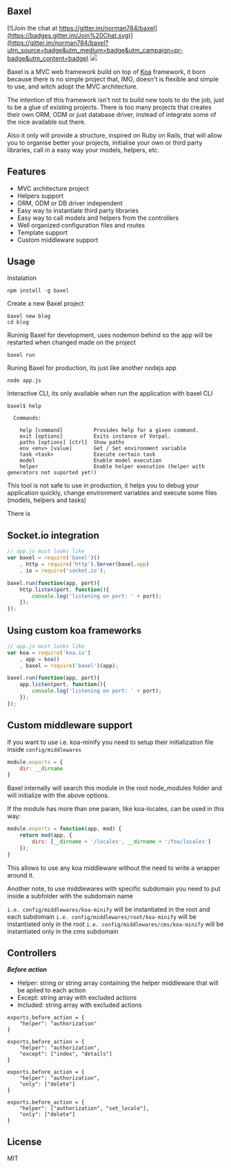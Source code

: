 Baxel
---

[![Join the chat at https://gitter.im/norman784/baxel](https://badges.gitter.im/Join%20Chat.svg)](https://gitter.im/norman784/baxel?utm_source=badge&utm_medium=badge&utm_campaign=pr-badge&utm_content=badge) ![](https://img.shields.io/npm/dm/baxel.svg?style=flat-square)

Baxel is a MVC web framework build on top of [Koa](http://koajs.com) framework,
it born because there is no simple project that, IMO, doesn't is flexible
and simple to use, and witch adopt the MVC architecture.

The intention of this framework isn't not to build new tools to do the job,
just to be a glue of existing projects. There is too many projects that
creates their own ORM, ODM or just database driver, instead of integrate
some of the nice available out there.

Also it only will provide a structure, inspired on Ruby on Rails, that will
allow you to organise better your projects, initialise your own or third party
libraries, call in a easy way your models, helpers, etc.

Features
---

- MVC architecture project
- Helpers support
- ORM, ODM or DB driver independent
- Easy way to instantiate third party libraries
- Easy way to call models and helpers from the controllers
- Well organized configuration files and routes
- Template support
- Custom middleware support

Usage
---

Instalation

```
npm install -g baxel
```

Create a new Baxel project

```
baxel new blog
cd blog
```

Runinig Baxel for development, uses nodemon behind so the app will be
restarted when changed made on the project

```
baxel run
```

Runing Baxel for production, its just like another nodejs app

```
node app.js
```

Interactive CLI, its only available when run the application with baxel CLI

```
baxel$ help

  Commands:

    help [command]          Provides help for a given command.
    exit [options]          Exits instance of Vorpal.
    paths [options] [ctrl]  Show paths
    env <env> [value]       Get / Set environment variable
    task <task>             Execute certain task
    model                   Enable model execution
    helper                  Enable helper execution (helper with generators not suported yet!)
```

This tool is not safe to use in production, it helps you to debug your application quickly, 
change environment variables and execute some files (models, helpers and tasks)

There is 

Socket.io integration
---

```javascript
// app.js must looks like
var baxel = require('baxel')()
	, http = require('http').Server(baxel.app)
	, io = require('socket.io');

baxel.run(function(app, port){
	http.listen(port, function(){
		console.log('listening on port: ' + port);
	});
});
```

Using custom koa frameworks
---

```javascript
// app.js must looks like
var koa = require('koa.io')
	, app = koa()
	, baxel = require('baxel')(app);

baxel.run(function(app, port){
	app.listen(port, function(){
		console.log('listening on port: ' + port);
	});
});
```

Custom middleware support
---

If you want to use i.e. koa-minify you need to setup their initialization 
file inside `config/middlewares`

```javascript
module.exports = {
	dir: __dirname
}
```

Baxel internally will search this module in the root node_modules folder
and will initialize with the above options.

If the module has more than one param, like koa-locales, can be used in this way:

```javascript
module.exports = function(app, mod) {
	return mod(app, {
		dirs: [__dirname + '/locales', __dirname + '/foo/locales']
	});
}
```

This allows to use any koa middleware without the need to write a wrapper around it.

Another note, to use middlewares with specific subdomain you need to put inside a
subfolder with the subdomain name 

`i.e. config/middlewares/koa-minify` will be instantiated in the root and each subdomain
`i.e. config/middlewares/root/koa-minify` will be instantiated only in the root
`i.e. config/middlewares/cms/koa-minify` will be instantiated only in the cms subdomain

Controllers
---

***Before action***

* Helper: string or string array containing the helper middleware that will be aplied to each action
* Except: string array with excluded actions
* Included: string array with excluded actions

```
exports.before_action = {
	"helper": "authorization"
}
```

```
exports.before_action = {
	"helper": "authorization",
	"except": ["index", "details"]
}
```

```
exports.before_action = {
	"helper": "authorization",
	"only": ["delete"]
}
```

```
exports.before_action = {
	"helper": ["authorization", "set_locale"],
	"only": ["delete"]
}
```

License
---

MIT
